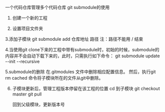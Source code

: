 一个代码仓库管理多个代码仓库
 git submodule的使用

 1. 创建一个新的工程
 
 2. 设置项目文件夹

3.添加子模块
git submodule add 仓库地址 路径
注：路径不能用 / 结束

4.当使用git clone下来的工程中带有submodule时，初始的时候，submodule的内容并不会自动下载下来的，此时，只需执行如下命令：
git submodule update --init --recursive

5.submodule的删除
在.gitmodules 文件中删除相应配置信息。
然后，执行git rm cached 命令将子模块所在的文件从git中删除。


6. 子模块更新后，管理工程版本停留在该工程的位置
    cd 到子模块
    git checkout master
    git pull

    回到父级模块，更新版本号